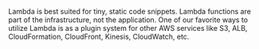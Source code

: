 Lambda is best suited for tiny, static code snippets. Lambda functions are part of the infrastructure, not the application. One of our favorite ways to utilize Lambda is as a plugin system for other AWS services like S3, ALB, CloudFormation, CloudFront, Kinesis, CloudWatch, etc.
